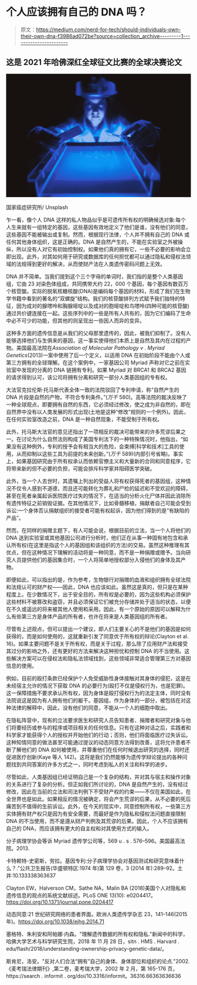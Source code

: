 # 个人应该拥有自己的 DNA 吗？

> 原文：<https://medium.com/nerd-for-tech/should-individuals-own-their-own-dna-f3986ad072be?source=collection_archive---------1----------------------->

## 这是 2021 年哈佛深红全球征文比赛的全球决赛论文

![](img/81d0d94e22b76a79fb5472a162f08834.png)

国家癌症研究所/ Unsplash

乍一看，像个人 DNA 这样的私人物品似乎是可遗传所有权的明确候选对象:每个人生来就有一组特定的基因，这些基因有效地定义了他们是谁，没有他们的同意，这些基因不能被输出或复制。然而，根据现行法律，个人并不拥有自己的 DNA 或任何其他身体组织，这是正确的。DNA 是自然产生的，不能在实验室之外被操纵，所以没有人对它有初始控制权。如果他们真的拥有它，一些不必要的影响会立即出现。此外，对其如何用于研究或数据库的任何担忧都可以通过隐私和侵权法领域的法规得到更好的解决，从而使财产法在人类遗传密码问题上无效。

DNA 并不简单。当我们提到这个三个字母的单词时，我们指的是整个人类基因组，它由 23 对染色体组成，共同携带大约 22，000 个基因，每个基因有数百万个核苷酸。实际的脱氧核糖核酸(DNA)是编码每个基因的材料，形成了我们在生物学书籍中看到的著名的“双螺旋”结构。我们的核苷酸排列方式赋予我们独特的特征，因为成对的腺嘌呤和胸腺嘧啶以及成对的胞嘧啶和鸟嘌呤(四种可能的核苷酸)通过共价键连接在一起。这些序列中的一些是所有人共有的，因为它们编码了生命中必不可少的功能，但其他的则呈现出一些因人而异的变异。

这种多方面的遗传信息是从我们的父母那里遗传的，因此，被我们抑制了。没有人能够选择他们与生俱来的基因，这一事实使得他们本质上是自然及其内在过程的产物。美国最高法院在*Association of Molecular Pathology v . Myriad Genetics*(2013)一案中使用了后一个定义，以适用 DNA 在初始阶段不能由个人或第三方拥有的全球理解。在这个案例中，一家基因公司 Myriad 声称对它之前在实验室中发现的分离的 DNA 链拥有专利。如果 Myriad 对 BRCA1 和 BRCA2 基因的请求得到认可，该公司将拥有分离和研究一部分人类基因组的专有权。

大法官克拉伦斯·托马斯代表全体一致的法院驳回了专利申请，称“自然产生的 DNA 片段是自然的产物，不符合专利条件。”(*万千* 580)。高等法院的裁决反映了一种全球观点，即要拥有自然的东西，它必须经过修改，使之成为非自然的，即在自然界中没有以人类发展的形式出现(土地是这种“修改”规则的一个例外)。因此，在任何实验室改造之前，DNA 是一种自然现象，不能受制于所有权。

此外，托马斯大法官的意见还指出了一项相反的裁决可能带来的许多荒谬后果之一。在讨论为什么自然法则构成了美国专利法下的一种特殊情况时，他指出，“如果没有这种例外，专利的授予会有相当大的危险，会束缚[科学和技术]工具的使用，从而抑制以这些工具为前提的未来创新。”(*万千* 589)(内部引号省略)。事实上，如果基因研究由于所有权承认而依赖官僚主义和大量新的合同和同意程序，它将带来新的但不必要的负担，可能会排斥科学家并阻碍医学突破。

此外，当一个人去世时，其遗嘱上列出的受益人将有权获得死者的基因组，这种情况不仅令人感到不道德，而且还可能转化为葬礼和尸检的延迟和不受欢迎的障碍，甚至在死者亲属起诉医院医疗过失的情况下，在适当的分析火化尸体并因此消除所有遗传特征之前销毁证据。在其他情况下，比如骨髓移植，捐献者自己可能会受到诉讼:一个身体否认捐献组织的接受者可能有权起诉，因为他们得到的是“有缺陷的产品”。

然而，在同样的捐赠主题下，有人可能会说，根据目前的立法，当一个人将他们的 DNA 送到实验室或其他基因公司进行分析时，他们正在从事一种固有地包含和承认所有权(在这里是指这个人的基因组和该组织的方法)的交易。虽然这种推理有其优点，但在这种情况下理解的活动将是一种同意，而不是一种捐赠或赠予。当向研究人员提供他们的基因集合时，一个人将简单地授权部分入侵他们的身体及其产物。

即便如此，可以指出的是，作为参考，生物银行对捐赠的血液和组织拥有全球法院和法规认可的财产权——因此，DNA 也应该如此。虽然这是真的，但只是在某种程度上。在少数情况下，出于安全目的，所有权是必要的，因为这些机构必须保护这些材料不被篡改和盗窃，并且必须保证它们被充分存储并处于适当的状态，以便在不久或遥远的将来被其他人使用和采用。因此，有一个原始的原因可以解释为什么有些第三方是身体产品的所有者，也许在将来是人类基因组的所有者。

尽管有上述观点，但可以提出一个建议，即人们主要关心的不是他们的基因是如何获得的，而是如何使用的，这就重新引发了同意优于所有权的辩论(Clayton et al. 16)。如果主要问题不是关于所有权，而是关于过程，那么除了应用财产法和接受其过分的影响之外，还有更好的方法来解决这种担忧和控制 DNA 的不当使用。这些解决方案可以在侵权法和隐私法领域找到，这些领域非常适合管理第三方对基因信息的使用。

例如，目前的殴打条款已经保护个人免受威胁性身体接触对其身体的侵犯，这是在未经宿主允许的情况下获取 DNA 的必要行为(殴打不仅是侵权行为，也是犯罪)。这一保障措施不要求承认所有权，因为身体是殴打侵权行为的法定主体，同时没有法院说这是因为有人拥有他们的躯干。基因组，作为身体的一部分，被包括在对这种法律的解释中，因此，没有他们的同意，不能从一个人的细胞中取出。

在隐私阵营中，现有的立法要求医生和研究人员告知患者、捐赠者和研究对象与他们将要经历或参与的程序或项目相关的任何信息。只有在这种对话之后，实践者和科学家才能获得个人的授权并开始他们的行动；否则，他们将面临医疗过失诉讼。这种知情同意的做法甚至可能通过提议的动态同意方法得到改善，这将允许患者不断了解他们的 DNA 如何被使用，并尊重他们在任何时候退出研究的选择，同时还促进医疗创新(Kaye 等人 142)。这将是我们仍然能够为遗传学辩论提出的各种问题找到共同答案的许多方式之一，同时考虑到私人的关注和科学的进步。

尽管如此，人类基因组已经证明自己是一个复杂的结构，并对其与宿主和操作对象的关系进行了复杂的分析。但正如我们所讨论的，DNA 是自然产生的，没有经过修改，因此在当前的立法和司法判例下不受财产权的约束——不仅在美国如此，在全世界也是如此。如果相反的情况被确定，将会产生荒谬的后果，从不必要的死后痛苦到不值得的生前诉讼。此外，在今天的现实中，同意控制所有权，一些第三方实体拥有财产权只是因为有安全需要，而最好是作为隐私和侵权法问题直接限制 DNA 的不当使用，而不是遵从财产判例及其荒谬的后果。因此，个人不应该拥有自己的 DNA，而应该拥有更大的自主权和对其使用方式的输入。

分子病理学协会等诉 Myriad 遗传学公司等，569 u . s . 576–596。美国最高法院。2013.

卡特赖特-史密斯，劳拉。基因专利:分子病理学协会对基因测试和研究意味着什么？."公共卫生报告(华盛顿特区:1974 年)第 129 卷，3 (2014 年):289–92。土井:10.133338363637

Clayton EW，Halverson CM，Sathe NA，Malin BA (2018)美国个人对隐私和遗传信息的观点的系统文献综述。PLoS ONE 13(10): e0204417。https://doi.org/10.1371/journal.pone.0204417

动态同意:21 世纪研究网络的患者界面。欧洲人类遗传学杂志 23，141–146(2015 年)。https://doi.org/10.1038/ejhg.2014.71

塞格特、朱利安和阿帕娜·内森。"理解遗传数据的所有权和隐私."新闻中的科学，哈佛大学艺术与科学研究生院，2018 年 11 月 28 日，sitn . HMS . Harvard . edu/flash/2018/understanding-ownership-privacy-genetic-data/。

斯肯尼，洛安。"反对人们合法“拥有”自己的身体、身体部位和组织的论点."2002.《麦考瑞法律期刊》,第二卷，麦考瑞大学，2002 年 2 月，第 165-176 页，https://search . informit . org/doi/10.3316/informit。36316.66363636636